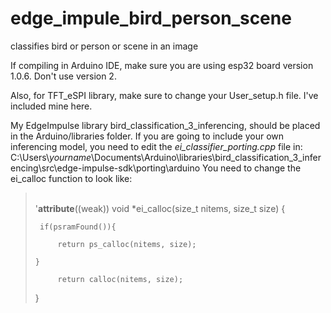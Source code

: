 # edge_impule_bird_person_scene
classifies bird or person or scene in an image

If compiling in Arduino IDE, make sure you are using esp32 board version 1.0.6. 
Don't use version 2.

Also, for TFT_eSPI library, make sure to change your User_setup.h file. I've included mine here.

My EdgeImpulse library bird_classification_3_inferencing, should be placed in the Arduino/libraries folder. 
If you are going to include your own inferencing model, you need to edit the *ei_classifier_porting.cpp* file in:
C:\Users\\_yourname_\Documents\Arduino\libraries\bird_classification_3_inferencing\src\edge-impulse-sdk\porting\arduino
You need to change the ei_calloc function to look like:

 > \
 > '__attribute__((weak)) void *ei_calloc(size_t nitems, size_t size) {  
 > 
 >      if(psramFound()){
 >      
 >          return ps_calloc(nitems, size);   
 >          
 >     } 
 >
 >          return calloc(nitems, size);   
 > } 
